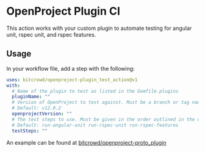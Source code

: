 # OpenProject Plugin CI

This action works with your custom plugin to automate testing for angular unit, rspec unit, and rspec features.

## Usage

In your workflow file, add a step with the following:

```yml
uses: bitcrowd/openproject-plugin_test_action@v1
with:
  # Name of the plugin to test as listed in the Gemfile.plugins
  pluginName: ""
  # Version of OpenProject to test against. Must be a branch or tag name from https://github.com/opf/openproject.
  # Default: v12.0.2
  openprojectVersion: ""
  # The test steps to use. Must be given in the order outlined in the default value but you can leave out some tests if you want.
  # Default: run-angular-unit run-rspec-unit run-rspec-features
  testSteps: ""
```

An example can be found at [bitcrowd/openproject-proto_plugin](https://github.com/bitcrowd/openproject-proto_plugin.)
